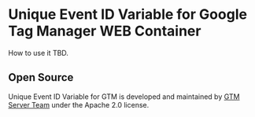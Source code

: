 # Unique Event ID Variable for Google Tag Manager WEB Container 


How to use it TBD.


## Open Source

Unique Event ID Variable for GTM is developed and maintained by [GTM Server Team](https://gtm-server.com/) under the Apache 2.0 license.
